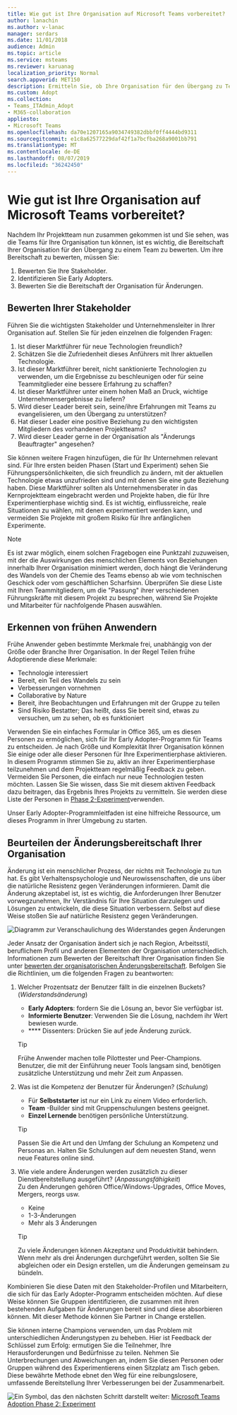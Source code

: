 ```yaml
---
title: Wie gut ist Ihre Organisation auf Microsoft Teams vorbereitet?
author: lanachin
ms.author: v-lanac
manager: serdars
ms.date: 11/01/2018
audience: Admin
ms.topic: article
ms.service: msteams
ms.reviewer: karuanag
localization_priority: Normal
search.appverid: MET150
description: Ermitteln Sie, ob Ihre Organisation für den Übergang zu Teams bereit ist.
ms.custom: Adopt
ms.collection:
- Teams_ITAdmin_Adopt
- M365-collaboration
appliesto:
- Microsoft Teams
ms.openlocfilehash: da70e1207165a9034749382dbbf0ff4444bd9311
ms.sourcegitcommit: e1c8a62577229daf42f1a7bcfba268a9001bb791
ms.translationtype: MT
ms.contentlocale: de-DE
ms.lasthandoff: 08/07/2019
ms.locfileid: "36242450"
---
```

# <a name="how-ready-is-your-organization-for-microsoft-teams"></a>Wie gut ist Ihre Organisation auf Microsoft Teams vorbereitet?

Nachdem Ihr Projektteam nun zusammen gekommen ist und Sie sehen, was die Teams für Ihre Organisation tun können, ist es wichtig, die Bereitschaft Ihrer Organisation für den Übergang zu einem Team zu bewerten. Um ihre Bereitschaft zu bewerten, müssen Sie:

1. Bewerten Sie Ihre Stakeholder.
2. Identifizieren Sie Early Adopters.
3. Bewerten Sie die Bereitschaft der Organisation für Änderungen. 

## <a name="assess-your-stakeholders"></a>Bewerten Ihrer Stakeholder

Führen Sie die wichtigsten Stakeholder und Unternehmensleiter in Ihrer Organisation auf. Stellen Sie für jeden einzelnen die folgenden Fragen:
 
1. Ist dieser Marktführer für neue Technologien freundlich?
2. Schätzen Sie die Zufriedenheit dieses Anführers mit Ihrer aktuellen Technologie.
3. Ist dieser Marktführer bereit, nicht sanktionierte Technologien zu verwenden, um die Ergebnisse zu beschleunigen oder für seine Teammitglieder eine bessere Erfahrung zu schaffen?
4. Ist dieser Marktführer unter einem hohen Maß an Druck, wichtige Unternehmensergebnisse zu liefern? 
5. Wird dieser Leader bereit sein, seine/ihre Erfahrungen mit Teams zu evangelisieren, um den Übergang zu unterstützen?
6. Hat dieser Leader eine positive Beziehung zu den wichtigsten Mitgliedern des vorhandenen Projektteams?
7. Wird dieser Leader gerne in der Organisation als "Änderungs Beauftragter" angesehen?  

Sie können weitere Fragen hinzufügen, die für Ihr Unternehmen relevant sind. Für Ihre ersten beiden Phasen (Start und Experiment) sehen Sie Führungspersönlichkeiten, die sich freundlich zu ändern, mit der aktuellen Technologie etwas unzufrieden sind und mit denen Sie eine gute Beziehung haben. Diese Marktführer sollten als Unternehmensberater in das Kernprojektteam eingebracht werden und Projekte haben, die für Ihre Experimentierphase wichtig sind. Es ist wichtig, einflussreiche, reale Situationen zu wählen, mit denen experimentiert werden kann, und vermeiden Sie Projekte mit großem Risiko für Ihre anfänglichen Experimente.
   
> [!NOTE]
> Es ist zwar möglich, einem solchen Fragebogen eine Punktzahl zuzuweisen, mit der die Auswirkungen des menschlichen Elements von Beziehungen innerhalb Ihrer Organisation minimiert werden, doch hängt die Veränderung des Wandels von der Chemie des Teams ebenso ab wie vom technischen Geschick oder vom geschäftlichen Scharfsinn. Überprüfen Sie diese Liste mit Ihren Teammitgliedern, um die "Passung" ihrer verschiedenen Führungskräfte mit diesem Projekt zu besprechen, während Sie Projekte und Mitarbeiter für nachfolgende Phasen auswählen. 

## <a name="identify-early-adopters"></a>Erkennen von frühen Anwendern

Frühe Anwender geben bestimmte Merkmale frei, unabhängig von der Größe oder Branche Ihrer Organisation. In der Regel Teilen frühe Adoptierende diese Merkmale:

- Technologie interessiert
- Bereit, ein Teil des Wandels zu sein
- Verbesserungen vornehmen
- Collaborative by Nature
- Bereit, ihre Beobachtungen und Erfahrungen mit der Gruppe zu teilen
- Sind Risiko Bestatter; Das heißt, dass Sie bereit sind, etwas zu versuchen, um zu sehen, ob es funktioniert

Verwenden Sie ein einfaches Formular in Office 365, um es diesen Personen zu ermöglichen, sich für Ihr Early Adopter-Programm für Teams zu entscheiden. Je nach Größe und Komplexität Ihrer Organisation können Sie einige oder alle dieser Personen für Ihre Experimentierphase aktivieren. In diesem Programm stimmen Sie zu, aktiv an ihrer Experimentierphase teilzunehmen und dem Projektteam regelmäßig Feedback zu geben. Vermeiden Sie Personen, die einfach nur neue Technologien testen möchten. Lassen Sie Sie wissen, dass Sie mit diesem aktiven Feedback dazu beitragen, das Ergebnis Ihres Projekts zu vermitteln. Sie werden diese Liste der Personen in [Phase 2-Experiment](teams-adoption-phase2-experiment.md)verwenden.

Unser Early Adopter-Programmleitfaden ist eine hilfreiche Ressource, um dieses Programm in Ihrer Umgebung zu starten.  
 
## <a name="assess-your-organizations-readiness-for-change"></a>Beurteilen der Änderungsbereitschaft Ihrer Organisation

Änderung ist ein menschlicher Prozess, der nichts mit Technologie zu tun hat. Es gibt Verhaltenspsychologie und Neurowissenschaften, die uns über die natürliche Resistenz gegen Veränderungen informieren. Damit die Änderung akzeptabel ist, ist es wichtig, die Anforderungen Ihrer Benutzer vorwegzunehmen, Ihr Verständnis für Ihre Situation darzulegen und Lösungen zu entwickeln, die diese Situation verbessern. Selbst auf diese Weise stoßen Sie auf natürliche Resistenz gegen Veränderungen.  

![Diagramm zur Veranschaulichung des Widerstandes gegen Änderungen](media/teams-adoption-resistance.png)

Jeder Ansatz der Organisation ändert sich je nach Region, Arbeitsstil, beruflichem Profil und anderen Elementen der Organisation unterschiedlich. Informationen zum Bewerten der Bereitschaft Ihrer Organisation finden Sie unter [bewerten der organisatorischen Änderungsbereitschaft](upgrade-org-change-readiness.md). Befolgen Sie die Richtlinien, um die folgenden Fragen zu beantworten:

1. Welcher Prozentsatz der Benutzer fällt in die einzelnen Buckets? (*Widerstandsänderung*)
    - **Early Adopters**: fordern Sie die Lösung an, bevor Sie verfügbar ist.
    - **Informierte Benutzer**: Verwenden Sie die Lösung, nachdem ihr Wert bewiesen wurde.
    - **** Dissenters: Drücken Sie auf jede Änderung zurück.
    
   > [!TIP]
   > Frühe Anwender machen tolle Pilottester und Peer-Champions. Benutzer, die mit der Einführung neuer Tools langsam sind, benötigen zusätzliche Unterstützung und mehr Zeit zum Anpassen. 

2. Was ist die Kompetenz der Benutzer für Änderungen? (*Schulung*)
    - Für **Selbststarter** ist nur ein Link zu einem Video erforderlich.
    - **Team** -Builder sind mit Gruppenschulungen bestens geeignet.
    - **Einzel Lernende** benötigen persönliche Unterstützung.

    > [!TIP]
    > Passen Sie die Art und den Umfang der Schulung an Kompetenz und Personas an. Halten Sie Schulungen auf dem neuesten Stand, wenn neue Features online sind.

3. Wie viele andere Änderungen werden zusätzlich zu dieser Dienstbereitstellung ausgeführt? (*Anpassungsfähigkeit*) <br/>Zu den Änderungen gehören Office/Windows-Upgrades, Office Moves, Mergers, reorgs usw.
    - Keine
    - 1-3-Änderungen
    - Mehr als 3 Änderungen
 
    > [!TIP] 
    > Zu viele Änderungen können Akzeptanz und Produktivität behindern. Wenn mehr als drei Änderungen durchgeführt werden, sollten Sie Sie abgleichen oder ein Design erstellen, um die Änderungen gemeinsam zu bündeln.  

Kombinieren Sie diese Daten mit den Stakeholder-Profilen und Mitarbeitern, die sich für das Early Adopter-Programm entscheiden möchten. Auf diese Weise können Sie Gruppen identifizieren, die zusammen mit ihren bestehenden Aufgaben für Änderungen bereit sind und diese absorbieren können. Mit dieser Methode können Sie Partner in Change erstellen.

Sie können interne Champions verwenden, um das Problem mit unterschiedlichen Änderungstypen zu beheben. Hier ist Feedback der Schlüssel zum Erfolg: ermutigen Sie die Teilnehmer, Ihre Herausforderungen und Bedürfnisse zu teilen. Nehmen Sie Unterbrechungen und Abweichungen an, indem Sie diesen Personen oder Gruppen während des Experimentierens einen Sitzplatz am Tisch geben. Diese bewährte Methode ebnet den Weg für eine reibungslosere, umfassende Bereitstellung Ihrer Verbesserungen bei der Zusammenarbeit.  

![Ein Symbol, das den nächsten](media/teams-adoption-next-icon.png) Schritt darstellt weiter: [Microsoft Teams Adoption Phase 2: Experiment](teams-adoption-phase2-experiment.md) 
